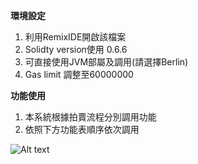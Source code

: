 **環境設定**
1. 利用RemixIDE開啟該檔案 
2. Solidty version使用 0.6.6
3. 可直接使用JVM部屬及調用(請選擇Berlin)	
4. Gas limit 調整至60000000

**功能使用**
1. 本系統根據拍賣流程分別調用功能
2. 依照下方功能表順序依次調用

![Alt text]( https://upload.cc/i1/2021/08/06/Ormfyt.jpg "功能調用")

